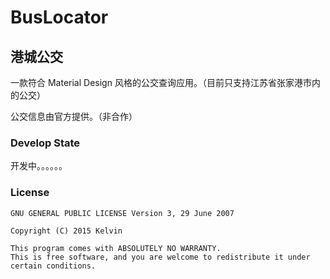 # BusLocator
## 港城公交

一款符合 Material Design 风格的公交查询应用。（目前只支持江苏省张家港市内的公交）

公交信息由官方提供。（非合作）

### Develop State
开发中。。。。。。

### License

```
GNU GENERAL PUBLIC LICENSE Version 3, 29 June 2007

Copyright (C) 2015 Kelvin

This program comes with ABSOLUTELY NO WARRANTY.
This is free software, and you are welcome to redistribute it under certain conditions.
```